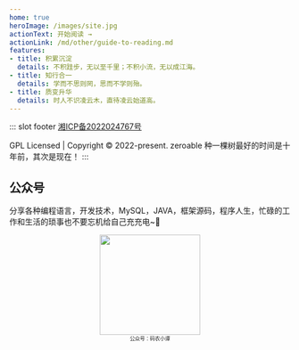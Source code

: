 ```yaml
---
home: true
heroImage: /images/site.jpg
actionText: 开始阅读 →
actionLink: /md/other/guide-to-reading.md
features:
- title: 积累沉淀
  details: 不积跬步，无以至千里；不积小流，无以成江海。
- title: 知行合一
  details: 学而不思则罔，思而不学则殆。
- title: 质变升华
  details: 时人不识凌云木，直待凌云始道高。
---
```


::: slot footer
[湘ICP备2022024767号](https://beian.miit.gov.cn)

GPL Licensed | Copyright © 2022-present. zeroable 种一棵树最好的时间是十年前，其次是现在！
:::

## 公众号

分享各种编程语言，开发技术，MySQL，JAVA，框架源码，程序人生，忙碌的工作和生活的琐事也不要忘机给自己充充电~🔋

<div align="center">
    <img src="https://vkceyugu.cdn.bspapp.com/VKCEYUGU-85560678-a5a7-4ec9-af20-339c9573e9fe/ba1a6204-065f-470a-bff7-684dd97af734.jpg" width="180px">
    <div style="font-size: 9px;">公众号：码农小谭</div>
    <br/>
</div>